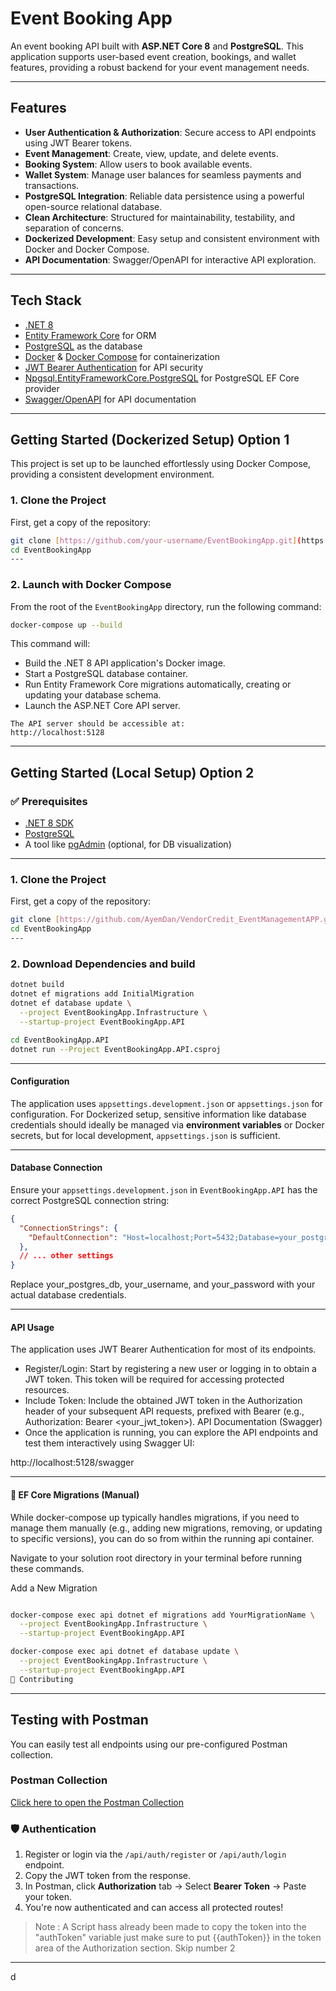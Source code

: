 # Event Booking App

An event booking API built with **ASP.NET Core 8** and **PostgreSQL**. This application supports user-based event creation, bookings, and wallet features, providing a robust backend for your event management needs.

---

## Features

* **User Authentication & Authorization**: Secure access to API endpoints using JWT Bearer tokens.
* **Event Management**: Create, view, update, and delete events.
* **Booking System**: Allow users to book available events.
* **Wallet System**: Manage user balances for seamless payments and transactions.
* **PostgreSQL Integration**: Reliable data persistence using a powerful open-source relational database.
* **Clean Architecture**: Structured for maintainability, testability, and separation of concerns.
* **Dockerized Development**: Easy setup and consistent environment with Docker and Docker Compose.
* **API Documentation**: Swagger/OpenAPI for interactive API exploration.

---

## Tech Stack

* [.NET 8](https://dotnet.microsoft.com/)
* [Entity Framework Core](https://learn.microsoft.com/en-us/ef/) for ORM
* [PostgreSQL](https://www.postgresql.org/) as the database
* [Docker](https://docs.docker.com/) & [Docker Compose](https://docs.docker.com/compose/) for containerization
* [JWT Bearer Authentication](https://jwt.io/) for API security
* [Npgsql.EntityFrameworkCore.PostgreSQL](https://www.nuget.org/packages/Npgsql.EntityFrameworkCore.PostgreSQL) for PostgreSQL EF Core provider
* [Swagger/OpenAPI](https://swagger.io/docs/specification/about/) for API documentation

---

## Getting Started (Dockerized Setup) Option 1

This project is set up to be launched effortlessly using Docker Compose, providing a consistent development environment.

###  1. Clone the Project

First, get a copy of the repository:

```bash
git clone [https://github.com/your-username/EventBookingApp.git](https://github.com/your-username/EventBookingApp.git)
cd EventBookingApp
---
```
###  2. Launch with Docker Compose

From the root of the `EventBookingApp` directory, run the following command:

```bash
docker-compose up --build
```

This command will:

   - Build the .NET 8 API application's Docker image.
   - Start a PostgreSQL database container.
   - Run Entity Framework Core migrations automatically, creating or updating your database schema.
   - Launch the ASP.NET Core API server.

    The API server should be accessible at:
    http://localhost:5128

---

## Getting Started (Local Setup) Option 2

### ✅ Prerequisites

- [.NET 8 SDK](https://dotnet.microsoft.com/en-us/download)
- [PostgreSQL](https://www.postgresql.org/download/)
- A tool like [pgAdmin](https://www.pgadmin.org/) (optional, for DB visualization)

---
###  1. Clone the Project

First, get a copy of the repository:

```bash
git clone [https://github.com/AyemDan/VendorCredit_EventManagementAPP.git]
cd EventBookingApp
---
```
###  2. Download Dependencies and build 

```bash
dotnet build
dotnet ef migrations add InitialMigration
dotnet ef database update \
  --project EventBookingApp.Infrastructure \
  --startup-project EventBookingApp.API

cd EventBookingApp.API
dotnet run --Project EventBookingApp.API.csproj


```

---

####  Configuration

The application uses `appsettings.development.json` or  `appsettings.json` for configuration. For Dockerized setup, sensitive information like database credentials should ideally be managed via **environment variables** or Docker secrets, but for local development, `appsettings.json` is sufficient.

---

#### Database Connection

Ensure your `appsettings.development.json` in `EventBookingApp.API` has the correct PostgreSQL connection string:

```json
{
  "ConnectionStrings": {
    "DefaultConnection": "Host=localhost;Port=5432;Database=your_postgres_db;Username=your_username;Password=your_password"
  },
  // ... other settings
}
```
Replace your_postgres_db, your_username, and your_password with your actual database credentials.

---

#### API Usage
The application uses JWT Bearer Authentication for most of its endpoints.

- Register/Login: Start by registering a new user or logging in to obtain a JWT token. This token will be required for accessing protected resources.
- Include Token: Include the obtained JWT token in the Authorization header of your subsequent API requests, prefixed with Bearer (e.g., Authorization: Bearer <your_jwt_token>).
API Documentation (Swagger)
- Once the application is running, you can explore the API endpoints and test them interactively using Swagger UI:

http://localhost:5128/swagger

---

#### 🔄 EF Core Migrations (Manual)
While docker-compose up typically handles migrations, if you need to manage them manually (e.g., adding new migrations, removing, or updating to specific versions), you can do so from within the running api container.

Navigate to your solution root directory in your terminal before running these commands.

Add a New Migration
```bash

docker-compose exec api dotnet ef migrations add YourMigrationName \
  --project EventBookingApp.Infrastructure \
  --startup-project EventBookingApp.API

docker-compose exec api dotnet ef database update \
  --project EventBookingApp.Infrastructure \
  --startup-project EventBookingApp.API
🤝 Contributing
```
---

## Testing with Postman

You can easily test all endpoints using our pre-configured Postman collection.

###  Postman Collection

 [Click here to open the Postman Collection](https://www.postman.com/speeding-astronaut-625283/workspace/eventapptest/collection/25140662-46ddf63a-5a77-4ef5-aa0e-a46aeaea9ab8?action=share&creator=25140662)


### 🛡 Authentication

1. Register or login via the `/api/auth/register` or `/api/auth/login` endpoint.
2. Copy the JWT token from the response.
3. In Postman, click **Authorization** tab → Select **Bearer Token** → Paste your token.
4. You're now authenticated and can access all protected routes!

>Note : A Script hass already been made to copy the token into the "authToken" variable
just make sure to put {{authToken}} in the token area of the Authorization section. Skip number 2

---
d
